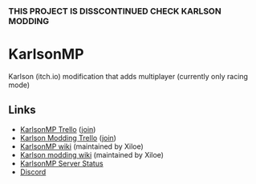### THIS PROJECT IS DISSCONTINUED CHECK KARLSON MODDING

# KarlsonMP
 Karlson (itch.io) modification that adds multiplayer (currently only racing mode)

## Links
- [KarlsonMP Trello](https://trello.com/b/J8HYQVqW/karlsonmp) ([join](https://trello.com/invite/b/J8HYQVqW/5b637b14371a881fa83631c28af7bf01/karlsonmp))
- [Karlson Modding Trello](https://trello.com/b/mtFbrhPi/karlson-mods) ([join](https://trello.com/invite/b/mtFbrhPi/b00fe224b6127cc26318cf08836db6d2/karlson-mods))
- [KarlsonMP wiki](https://github.com/karlsonmodding/karlson-modding-wiki/wiki/How-to-play-Multiplayer-Karlson) (maintained by Xiloe)
- [Karlson modding wiki](https://github.com/karlsonmodding/karlson-modding-wiki/wiki/) (maintained by Xiloe)
- [KarlsonMP Server Status](http://api.xiloe.fr/karlson/status/)
- [Discord](https://discord.gg/5ZjzQk8)
